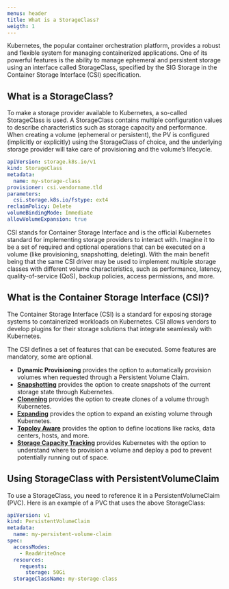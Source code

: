 ```yaml
---
menus: header
title: What is a StorageClass?
weigth: 1
---
```


Kubernetes, the popular container orchestration platform, provides a robust and flexible system for managing containerized applications. One of its powerful features is the ability to manage ephemeral and persistent storage using an interface called StorageClass, specified by the SIG Storage in the Container Storage Interface (CSI) specification.

## What is a StorageClass?

To make a storage provider available to Kubernetes, a so-called StorageClass is used. A StorageClass contains multiple configuration values to describe characteristics such as storage capacity and performance. When creating a volume (ephemeral or persistent), the PV is configured (implicitly or explicitly) using the StorageClass of choice, and the underlying storage provider will take care of provisioning and the volume’s lifecycle.

```yaml
apiVersion: storage.k8s.io/v1
kind: StorageClass
metadata:
  name: my-storage-class
provisioner: csi.vendorname.tld
parameters:
  csi.storage.k8s.io/fstype: ext4
reclaimPolicy: Delete
volumeBindingMode: Immediate
allowVolumeExpansion: true
```

CSI stands for Container Storage Interface and is the official Kubernetes standard for implementing storage providers to interact with. Imagine it to be a set of required and optional operations that can be executed on a volume (like provisioning, snapshotting, deleting). With the main benefit being that the same CSI driver may be used to implement multiple storage classes with different volume characteristics, such as performance, latency, quality-of-service (QoS), backup policies, access permissions, and more.

## What is the Container Storage Interface (CSI)?
The Container Storage Interface (CSI) is a standard for exposing storage systems to containerized workloads on Kubernetes. CSI allows vendors to develop plugins for their storage solutions that integrate seamlessly with Kubernetes.

The CSI defines a set of features that can be executed. Some features are mandatory, some are optional.

- **Dynamic Provisioning** provides the option to automatically provision volumes when requested through a Persistent Volume Claim.
- **[Snapshotting](https://kubernetes-csi.github.io/docs/snapshot-restore-feature.html)** provides the option to create snapshots of the current storage state through Kubernetes.
- **[Clonening](https://kubernetes-csi.github.io/docs/volume-cloning.html)** provides the option to create clones of a volume through Kubernetes.
- **[Expanding](https://kubernetes-csi.github.io/docs/volume-expansion.html)** provides the option to expand an existing volume through Kubernetes.
- **[Topoloy Aware](https://kubernetes-csi.github.io/docs/topology.html)** provides the option to define locations like racks, data centers, hosts, and more.
- **[Storage Capacity Tracking](https://kubernetes-csi.github.io/docs/storage-capacity-tracking.html)** provides Kubernetes with the option to understand where to provision a volume and deploy a pod to prevent potentially running out of space.

## Using StorageClass with PersistentVolumeClaim

To use a StorageClass, you need to reference it in a PersistentVolumeClaim (PVC). Here is an example of a PVC that uses the above StorageClass:

```yaml
apiVersion: v1
kind: PersistentVolumeClaim
metadata:
  name: my-persistent-volume-claim
spec:
  accessModes:
    - ReadWriteOnce
  resources:
    requests:
      storage: 50Gi
  storageClassName: my-storage-class
```
